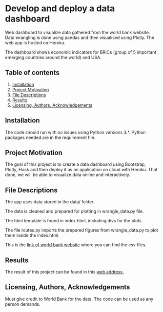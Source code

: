# Develop and deploy a data dashboard

Web dashboard to visualize data gathered from the world bank website. Data wrangling is done using pandas and then visualised using Plotly. The web app is hosted on Heroku.

The dashboard shows economic indicators for BRICs (group of 5 important emerging countries around the world) and USA.

## Table of contents
1. [Installation](#Installation)
2. [Project Motivation](#Project-Motivation)
3. [File Descriptions](#File-Descriptions)
4. [Results](#Results)
5. [Licensing, Authors, Acknowledgements](#Licensing-Authors-Acknowledgements)

## Installation

The code should run with no issues using Python versions 3.*. Python packages needed are in the requirement file.

## Project Motivation

The goal of this project is to create a data dashboard using Bootstrap, Plotly, Flask and then deploy it as an application on cloud with Heroku. That done, we will be able to visualize data online and interactively.

  
## File Descriptions

The app uses data stored in the data/ folder.

The data is cleaned and prepared for plotting in wrangle_data.py file.

The html template is found in index.html, including divs for the plots.

The file routes.py imports the prepared figures from wrangle_data.py to plot them inside the index.html.

This is the [link of world bank website](https://www.worldbank.org/) where you can find the csv files.

## Results

The result of this project can be found in this [web address.](https://thiagogaviolidashboard.herokuapp.com/)

## Licensing, Authors, Acknowledgements

Must give credit to World Bank for the data. The code can be used as any person demands.
